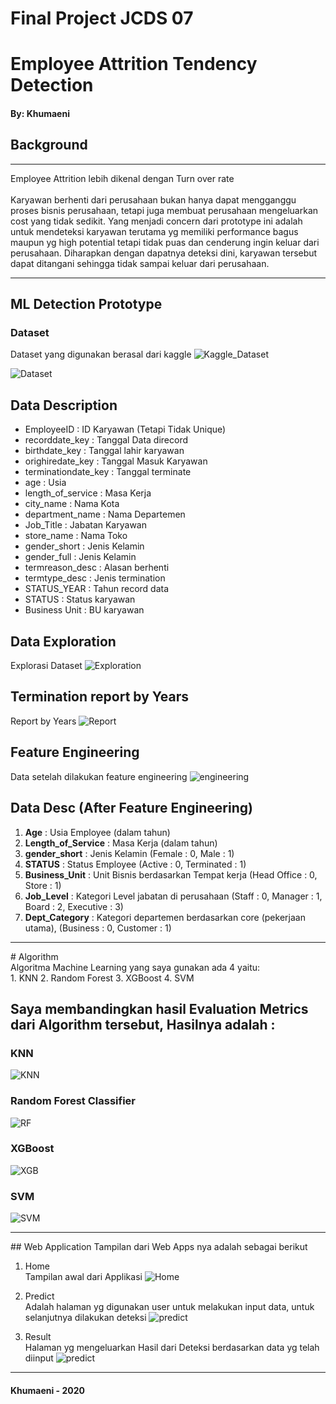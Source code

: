 # Final Project JCDS 07

# Employee Attrition Tendency Detection

#### By: Khumaeni

## Background

<hr>
Employee Attrition lebih dikenal dengan Turn over rate
<br><br>
Karyawan berhenti dari perusahaan bukan hanya dapat mengganggu proses bisnis perusahaan, tetapi juga membuat perusahaan mengeluarkan cost yang tidak sedikit.
Yang menjadi concern dari prototype ini adalah untuk mendeteksi karyawan terutama yg memiliki performance bagus maupun yg high potential tetapi tidak puas dan cenderung ingin keluar dari perusahaan. Diharapkan dengan dapatnya deteksi dini, karyawan tersebut dapat ditangani sehingga tidak sampai keluar dari perusahaan.
<br>
<hr>

## ML Detection Prototype

### Dataset
Dataset yang digunakan berasal dari kaggle 
![Kaggle_Dataset](https://www.kaggle.com/dredlaw/predict-employment-termination/data)

![Dataset](https://github.com/93kryptonian/Final_Project_Employee_Attrition/blob/master/images/dataset.PNG)

## Data Description
- EmployeeID : ID Karyawan (Tetapi Tidak Unique)
- recorddate_key : Tanggal Data direcord
- birthdate_key : Tanggal lahir karyawan
- orighiredate_key : Tanggal Masuk Karyawan
- terminationdate_key : Tanggal terminate
- age : Usia
- length_of_service : Masa Kerja
- city_name : Nama Kota
- department_name : Nama Departemen
- Job_Title : Jabatan Karyawan
- store_name : Nama Toko
- gender_short : Jenis Kelamin
- gender_full : Jenis Kelamin
- termreason_desc : Alasan berhenti
- termtype_desc : Jenis termination
- STATUS_YEAR : Tahun record data
- STATUS : Status karyawan
- Business Unit : BU karyawan

## Data Exploration
Explorasi Dataset
![Exploration](https://github.com/93kryptonian/Final_Project_Employee_Attrition/blob/master/images/Exploration.PNG)

## Termination report by Years
Report by Years
![Report](https://github.com/93kryptonian/Final_Project_Employee_Attrition/blob/master/images/years.PNG)

## Feature Engineering
Data setelah dilakukan feature engineering
![engineering](https://github.com/93kryptonian/Final_Project_Employee_Attrition/blob/master/images/engineering.PNG)

## Data Desc (After Feature Engineering)
1. **Age** : Usia Employee (dalam tahun)
2. **Length_of_Service** : Masa Kerja (dalam tahun)
3. **gender_short** : Jenis Kelamin (Female : 0, Male : 1)
4. **STATUS** : Status Employee (Active : 0, Terminated : 1)
5. **Business_Unit** : Unit Bisnis berdasarkan Tempat kerja (Head Office : 0, Store : 1)
6. **Job_Level** : Kategori Level jabatan di perusahaan (Staff : 0, Manager : 1, Board : 2, Executive : 3)
7. **Dept_Category** : Kategori departemen berdasarkan core (pekerjaan utama), (Business : 0, Customer : 1)
<hr>
# Algorithm 
<br>
Algoritma Machine Learning yang saya gunakan ada 4 yaitu:
<br>
1. KNN
2. Random Forest
3. XGBoost
4. SVM

## Saya membandingkan hasil Evaluation Metrics dari Algorithm tersebut, Hasilnya adalah :

### KNN
   ![KNN](https://github.com/93kryptonian/Final_Project_Employee_Attrition/blob/master/images/eva_KNN.PNG)

### Random Forest Classifier
   ![RF](https://github.com/93kryptonian/Final_Project_Employee_Attrition/blob/master/images/eva_RF.PNG)

### XGBoost
   ![XGB](https://github.com/93kryptonian/Final_Project_Employee_Attrition/blob/master/images/eva_XGB.PNG)

### SVM
   ![SVM](https://github.com/93kryptonian/Final_Project_Employee_Attrition/blob/master/images/eva_SVM.PNG)

<hr>
## Web Application
Tampilan dari Web Apps nya adalah sebagai berikut

1. Home <br>
Tampilan awal dari Applikasi
   ![Home](https://github.com/93kryptonian/Final_Project_Employee_Attrition/blob/master/images/Home.PNG)

2. Predict <br>
Adalah halaman yg digunakan user untuk melakukan input data, untuk selanjutnya dilakukan deteksi
   ![predict](https://github.com/93kryptonian/Final_Project_Employee_Attrition/blob/master/images/predict.PNG)

3. Result <br>
Halaman yg mengeluarkan Hasil dari Deteksi berdasarkan data yg telah diinput
   ![predict](https://github.com/93kryptonian/Final_Project_Employee_Attrition/blob/master/images/result.PNG)
<hr>

#### Khumaeni - 2020

